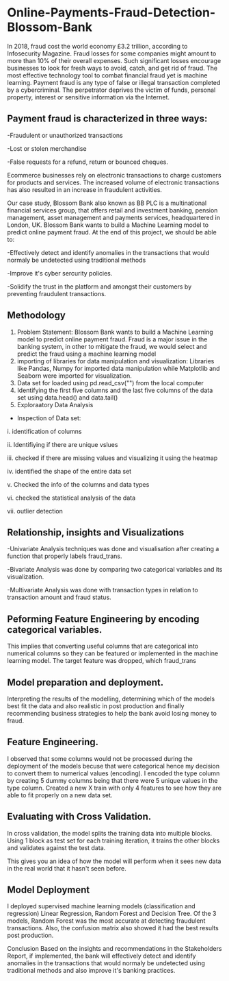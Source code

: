 # Online-Payments-Fraud-Detection-Blossom-Bank
In 2018, fraud cost the world economy £3.2 trillion, according to Infosecurity Magazine. Fraud losses for some companies might amount to more than 10% of their overall expenses. Such significant losses encourage businesses to look for fresh ways to avoid, catch, and get rid of fraud. The most effective technology tool to combat financial fraud yet is machine learning. Payment fraud is any type of false or illegal transaction completed by a cybercriminal. The perpetrator deprives the victim of funds, personal property, interest or sensitive information via the Internet.

## Payment fraud is characterized in three ways:

-Fraudulent or unauthorized transactions

-Lost or stolen merchandise

-False requests for a refund, return or bounced cheques.

Ecommerce businesses rely on electronic transactions to charge customers for products and services. The increased volume of electronic transactions has also resulted in an increase in fraudulent activities.

Our case study, Blossom Bank also known as BB PLC is a multinational financial services group, that offers retail and investment banking, pension management, asset management and payments services, headquartered in London, UK. Blossom Bank wants to build a Machine Learning model to predict online payment fraud. At the end of this project, we should be able to:

 -Effectively detect and identify anomalies in the transactions that would normaly be undetected using traditional methods
 
 -Improve it's cyber sercurity policies.
 
 -Solidify the trust in the platform and amongst their customers by preventing fraudulent transactions.
 
 ## Methodology
 1. Problem Statement:
 Blossom Bank wants to build a Machine Learning model to predict online payment fraud. Fraud is a major issue in the banking system, in other to mitigate the fraud, we would select and predict the fraud using a machine learning model
 2. importing of libraries for data manipulation and visualization:
 Libraries like Pandas, Numpy for imported data manipulation while Matplotlib and Seaborn were imported for visualization.
 3. Data set for loaded using pd.read_csv("") from the local computer
 4. Identifying the first five columns and the last five columns of the data set using data.head() and data.tail()
 5. Exploraatory Data Analysis
 
 - Inspection of Data set: 
 
 i. identification of columns
 
 ii. Identifiying if there are unique vslues
 
 iii. checked if there are missing values and visualizing it using the heatmap
 
 iv. identified the shape of the entire data set
 
 v. Checked the info of the columns and data types
 
 vi. checked the statistical analysis of the data
 
 vii. outlier detection
 
 ## Relationship, insights and Visualizations
 -Univariate Analysis techniques was done and visualisation after creating a function that properly labels fraud_trans.
 
-Bivariate Analysis was done by comparing two categorical variables and its visualization.

-Multivariate Analysis was done with transaction types in relation to transaction amount and fraud status.

## Peforming Feature Engineering by encoding categorical variables. 
This implies that converting useful columns that are categorical into numerical columns so they can be featured or implemented in the machine learning model. The target feature was dropped, which fraud_trans

## Model preparation and deployment. 
Interpreting the results of the modelling, determining which of the models best fit the data and also realistic in post production and finally recommending business strategies to help the bank avoid losing money to fraud.

## Feature Engineering.
I observed that some columns would not be processed during the deployment of the models becuse that were categorical hence my decision to convert them to numerical values (encoding). I encoded the type column by creating 5 dummy columns being that there were 5 unique values in the type column. Created a new X train with only 4 features to see how they are able to fit properly on a new data set.

## Evaluating with Cross Validation.
In cross validation, the model splits the training data into multiple blocks. Using 1 block as test set for each training iteration, it trains the other blocks and validates against the test data.

This gives you an idea of how the model will perform when it sees new data in the real world that it hasn't seen before.

## Model Deployment
I deployed supervised machine learning models (classification and regression) Linear Regression, Random Forest and Decision Tree. Of the 3 models, Random Forest was the most accurate at detecting fraudulent transactions. Also, the confusion matrix also showed it had the best results post production.

Conclusion
Based on the insights and recommendations in the Stakeholders Report, if implemented, the bank will effectively detect and identify anomalies in the transactions that would normaly be undetected using traditional methods and also improve it's banking practices.
